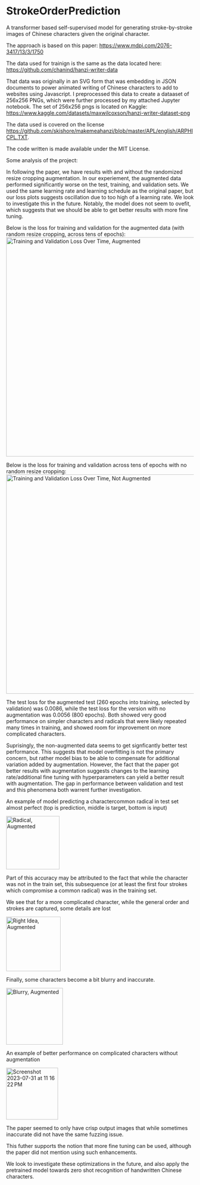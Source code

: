# StrokeOrderPrediction

A transformer based self-supervised model for generating stroke-by-stroke images of Chinese characters given the original character. 

The approach is based on this paper: https://www.mdpi.com/2076-3417/13/3/1750

The data used for trainign is the same as the data located here: https://github.com/chanind/hanzi-writer-data

That data was originally in an SVG form that was embedding in JSON documents to power animated writing of Chinese characters to add to websites using Javascript. I preprocessed this data to create a dataaset of 256x256 PNGs, which were further processed by my attached Jupyter notebook. The set of 256x256 pngs is located on Kaggle: https://www.kaggle.com/datasets/maxwilcoxson/hanzi-writer-dataset-png

The data used is covered on the license https://github.com/skishore/makemeahanzi/blob/master/APL/english/ARPHICPL.TXT. 

The code written is made available under the MIT License. 

Some analysis of the project: 

In following the paper, we have results with and without the randomized resize cropping augmentation. 
In our experiement, the augmented data performed significantly worse on the test, training, and validation sets. We used the same learning rate and learning schedule as the original paper, but our loss plots suggests oscillation due to too high of a learning rate. We look to investigate this in the future. Notably, the model does not seem to ovefit, which suggests that we should be able to get better results with more fine tuning. 

Below is the loss for training and validation for the augmented data (with random resize cropping, across tens of epochs):
<img width="588" alt="Training and Validation Loss Over Time, Augmented" src="https://raw.githubusercontent.com/wilcoxsonm21/StrokeOrderPrediction/main/Training and Validation Loss Over Time, Augmented.png">

Below is the loss for training and validation across tens of epochs with no random resize cropping:
<img width="588" alt="Training and Validation Loss Over Time, Not Augmented" src="https://raw.githubusercontent.com/wilcoxsonm21/StrokeOrderPrediction/main/Training and Validation Loss Over Time, Not Augmented.png">

The test loss for the augmented test (260 epochs into training, selected by validation) was 0.0086, while the test loss for the version with no augmentation was 0.0056 (800 epochs). Both showed very good performance on simpler characters and radicals that were likely repeated many times in training, and showed room for improvement on more complicated characters. 

Suprisingly, the non-augmented data seems to get signficantly better test performance. This suggests that model overfitting is not the primary concern, but rather model bias to be able to compensate for additional variation added by augmentation. However, the fact that the paper got better results with augmentation suggests changes to the learning rate/additional fine tuning with hyperparameters can yield a better result with augmentation. The gap in performance between validation and test and this phenomena both warrent further investigation. 

An example of model predicting a charactercommon radical in test set almost perfect (top is prediction, middle is target, bottom is input)

<img width="143" alt="Radical, Augmented" src="https://raw.githubusercontent.com/wilcoxsonm21/StrokeOrderPrediction/main/Radical, Augmented.png">

Part of this accuracy may be attributed to the fact that while the character was not in the train set, this subsequence (or at least the first four strokes which compromise a common radical) was in the training set. 

We see that for a more complicated character, while the general order and strokes are captured, some details are lost

<img width="146" alt="Right Idea, Augmented" src="https://raw.githubusercontent.com/wilcoxsonm21/StrokeOrderPrediction/main/Right Idea, Augmented.png">

Finally, some characters become a bit blurry and inaccurate. 

<img width="152" alt="Blurry, Augmented" src="https://raw.githubusercontent.com/wilcoxsonm21/StrokeOrderPrediction/main/Blurry, Augmented.png">

An example of better performance on complicated characters without augmentation

<img width="139" alt="Screenshot 2023-07-31 at 11 16 22 PM" src="https://raw.githubusercontent.com/wilcoxsonm21/StrokeOrderPrediction/main/More Complicated Character, Not Augmented.png">

The paper seemed to only have crisp output images that while sometimes inaccurate did not have the same fuzzing issue. 

This futher supports the notion that more fine tuning can be used, although the paper did not mention using such enhancements.

We look to investigate these optimizations in the future, and also apply the pretrained model towards zero shot recognition of handwritten Chinese characters. 
